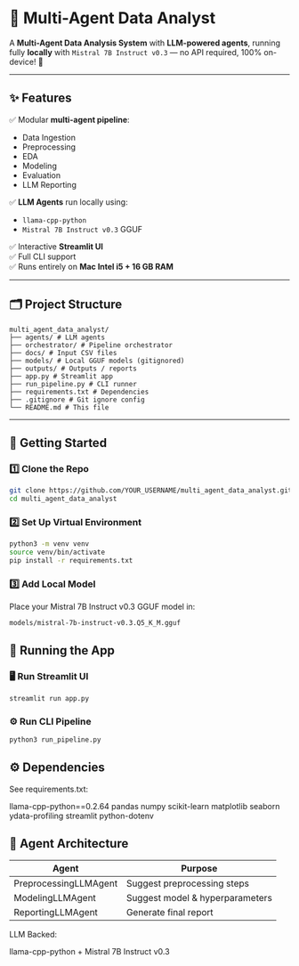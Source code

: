 # 🤖 Multi-Agent Data Analyst

A **Multi-Agent Data Analysis System** with **LLM-powered agents**, running fully **locally** with `Mistral 7B Instruct v0.3` — no API required, 100% on-device! 🚀

---

## ✨ Features

✅ Modular **multi-agent pipeline**:
- Data Ingestion
- Preprocessing
- EDA
- Modeling
- Evaluation
- LLM Reporting

✅ **LLM Agents** run locally using:
- `llama-cpp-python`
- `Mistral 7B Instruct v0.3` GGUF

✅ Interactive **Streamlit UI**  
✅ Full CLI support  
✅ Runs entirely on **Mac Intel i5 + 16 GB RAM**

---

## 🗂 Project Structure
```text
multi_agent_data_analyst/
├── agents/ # LLM agents
├── orchestrator/ # Pipeline orchestrator
├── docs/ # Input CSV files
├── models/ # Local GGUF models (gitignored)
├── outputs/ # Outputs / reports
├── app.py # Streamlit app
├── run_pipeline.py # CLI runner
├── requirements.txt # Dependencies
├── .gitignore # Git ignore config
└── README.md # This file
```

---

## 🚀 Getting Started

### 1️⃣ Clone the Repo

```bash
git clone https://github.com/YOUR_USERNAME/multi_agent_data_analyst.git
cd multi_agent_data_analyst
```
### 2️⃣ Set Up Virtual Environment

```bash
python3 -m venv venv
source venv/bin/activate
pip install -r requirements.txt
```
### 3️⃣ Add Local Model

Place your Mistral 7B Instruct v0.3 GGUF model in:
```bash
models/mistral-7b-instruct-v0.3.Q5_K_M.gguf
```
## 🚀 Running the App

### 🖥️ Run Streamlit UI
```bash
streamlit run app.py
```
### ⚙️ Run CLI Pipeline
```bash
python3 run_pipeline.py
```

## ⚙️ Dependencies

See requirements.txt:

llama-cpp-python==0.2.64
pandas
numpy
scikit-learn
matplotlib
seaborn
ydata-profiling
streamlit
python-dotenv

## 🤖 Agent Architecture

| Agent                 | Purpose                         |
| --------------------- | ------------------------------- |
| PreprocessingLLMAgent | Suggest preprocessing steps     |
| ModelingLLMAgent      | Suggest model & hyperparameters |
| ReportingLLMAgent     | Generate final report           |

LLM Backed:

llama-cpp-python + Mistral 7B Instruct v0.3
